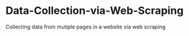# Data-Collection-via-Web-Scraping
Collecting data from mutiple pages in a website via web scraping
